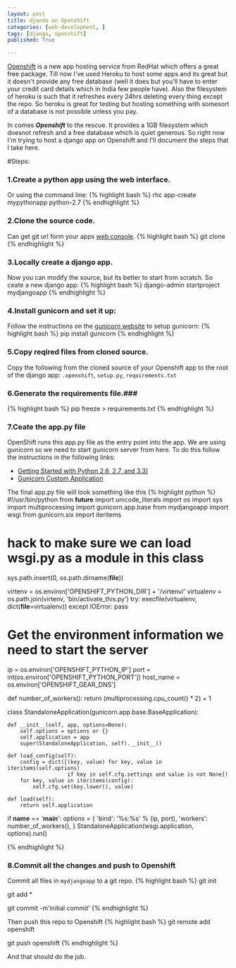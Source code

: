 ```yaml
---
layout: post
title: djando on Openshift
categories: [web-development, ]
tags: [django, openshift]
published: True

---
```


[Openshift](https://www.openshift.com/) is a new app hosting service from RedHat which offers a great free package. Till now I've used Heroku to host some apps and its great but it doesn't provide any free database (well it does but you'll have to enter your credit card details which in India few people have). Also the filesystem of heroku is such that it refreshes every 24hrs deleting every thing except the repo. So heroku is great for testing but hosting something with somesort of a database is not possible unless you pay.


In comes ***Openshift*** to the rescue. It provides a 1GB filesystem which doesnot refresh and a free database which is quiet generous. So right now I'm trying to host a django app on Openshift and I'll document the steps that I take here.


#Steps:

### 1.Create a python app using the web interface. ###
Or using the command line:
{% highlight bash %}
    rhc app-create mypythonapp python-2.7
{% endhighlight %}


### 2.Clone the source code. ###
Can get git url form your apps [web console](https://openshift.redhat.com/app/console/applications).
{% highlight bash %}
    git clone <your apps git repo url.>
{% endhighlight %}


### 3.Locally create a django app. ###
Now you can modify the source, but its better to start from scratch. So ceate a new django app:
{% highlight bash %}
    django-admin startproject mydjangoapp
{% endhighlight %}


### 4.Install gunicorn and set it up: ###
Follow the instructions on the [gunicorn website](http://gunicorn.org/) to setup gunicorn:
{% highlight bash %}
    pip install gunicorn
{% endhighlight %}


### 5.Copy reqired files from cloned source. ###
Copy the following from the cloned source of your Openshift app to the root of the django app: `.openshift`, `setup.py`, `requirements.txt`


### 6.Generate the requirements file.###
{% highlight bash %}
    pip freeze > requirements.txt
{% endhighlight %}


### 7.Ceate the app.py file ###
OpenShift runs this app.py file as the entry point into the app. We are using gunicorn so we need to start gunicorn server from here. To do this follow the instructions in the following links:

+ [Getting Started with Python 2.6, 2.7, and 3.3)](https://developers.openshift.com/en/python-getting-started.html#step4)
+ [Gunicorn Custom Application](http://gunicorn-docs.readthedocs.org/en/latest/custom.html) 

The final app.py file will look something like this
{% highlight python %}
#!/usr/bin/python
from __future__ import unicode_literals
import os
import sys
import multiprocessing
import gunicorn.app.base
from mydjangoapp import wsgi
from gunicorn.six import iteritems

# hack to make sure we can load wsgi.py as a module in this class
sys.path.insert(0, os.path.dirname(__file__))

virtenv = os.environ['OPENSHIFT_PYTHON_DIR'] + '/virtenv/'
virtualenv = os.path.join(virtenv, 'bin/activate_this.py')
try:
    execfile(virtualenv, dict(__file__=virtualenv))
except IOError:
    pass

# Get the environment information we need to start the server
ip = os.environ['OPENSHIFT_PYTHON_IP']
port = int(os.environ['OPENSHIFT_PYTHON_PORT'])
host_name = os.environ['OPENSHIFT_GEAR_DNS']


def number_of_workers():
    return (multiprocessing.cpu_count() * 2) + 1


class StandaloneApplication(gunicorn.app.base.BaseApplication):

    def __init__(self, app, options=None):
        self.options = options or {}
        self.application = app
        super(StandaloneApplication, self).__init__()

    def load_config(self):
        config = dict([(key, value) for key, value in iteritems(self.options)
                       if key in self.cfg.settings and value is not None])
        for key, value in iteritems(config):
            self.cfg.set(key.lower(), value)

    def load(self):
        return self.application


if __name__ == '__main__':
    options = {
        'bind': '%s:%s' % (ip, port),
        'workers': number_of_workers(),
    }
    StandaloneApplication(wsgi.application, options).run()

{% endhighlight %}


### 8.Commit all the changes and push to Openshift ###
Commit all files in `mydjangoapp` to a git repo.
{% highlight bash %}
    git init

git add *

git commit -m'initial commit'
{% endhighlight %}

Then push this repo to Openshift
{% highlight bash %}
    git remote add openshift <git url of mypythonapp>

git push openshift
{% endhighlight %}




And that should do the job.